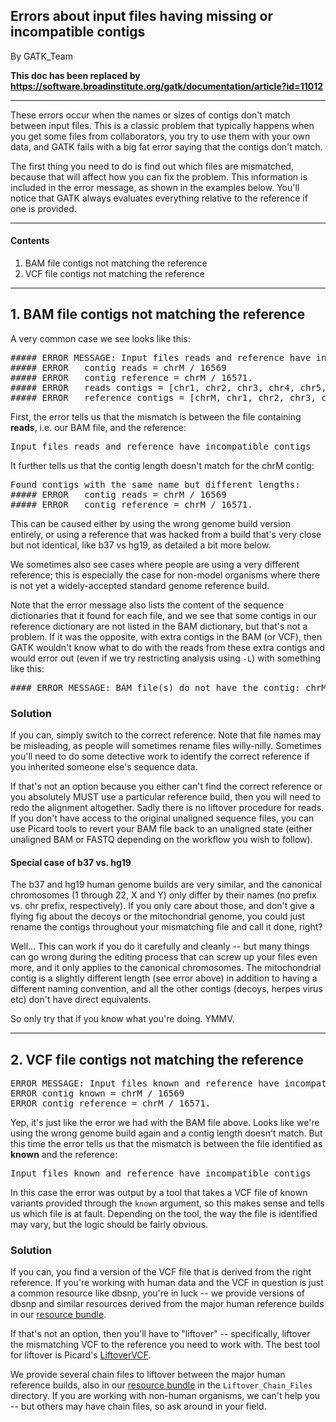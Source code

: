 ## Errors about input files having missing or incompatible contigs

By GATK_Team

<p><strong>This doc has been replaced by <a href="https://software.broadinstitute.org/gatk/documentation/article?id=11012" rel="nofollow">https://software.broadinstitute.org/gatk/documentation/article?id=11012</a></strong></p>

<hr></hr><p>These errors occur when the names or sizes of contigs don't match between input files. This is a classic problem that typically happens when you get some files from collaborators, you try to use them with your own data, and GATK fails with a big fat error saying that the contigs don't match.</p>

<p>The first thing you need to do is find out which files are mismatched, because that will affect how you can fix the problem. This information is included in the error message, as shown in the examples below. You'll notice that GATK  always evaluates everything relative to the reference if one is provided.</p>

<hr></hr><h4>Contents</h4>

<ol><li>BAM file contigs not matching the reference</li>
<li>VCF file contigs not matching the reference</li>
</ol><hr></hr><h2>1. BAM file contigs not matching the reference</h2>

<p>A very common case we see looks like this:</p>

<pre class="code codeBlock" spellcheck="false">##### ERROR MESSAGE: Input files reads and reference have incompatible contigs: Found contigs with the same name but different lengths:
##### ERROR   contig reads = chrM / 16569
##### ERROR   contig reference = chrM / 16571.
##### ERROR   reads contigs = [chr1, chr2, chr3, chr4, chr5, chr6, chr7, chr8, chr9, chr10, chr11, chr12, chr13, chr14, chr15, chr16, chr17, chr18, chr19, chr20, chr21, chr22, chrX, chrY, chrM]
##### ERROR   reference contigs = [chrM, chr1, chr2, chr3, chr4, chr5, chr6, chr7, chr8, chr9, chr10, chr11, chr12, chr13, chr14, chr15, chr16, chr17, chr18, chr19, chr20, chr21, chr22, chrX, chrY, chr1_gl000191_random, chr1_gl000192_random, chr4_ctg9_hap1, chr4_gl000193_random, chr4_gl000194_random, chr6_apd_hap1, chr6_cox_hap2, chr6_dbb_hap3, chr6_mann_hap4, chr6_mcf_hap5, chr6_qbl_hap6, chr6_ssto_hap7, chr7_gl000195_random, chr8_gl000196_random, chr8_gl000197_random, chr9_gl000198_random, chr9_gl000199_random, chr9_gl000200_random, chr9_gl000201_random, chr11_gl000202_random, chr17_ctg5_hap1, chr17_gl000203_random, chr17_gl000204_random, chr17_gl000205_random, chr17_gl000206_random, chr18_gl000207_random, chr19_gl000208_random, chr19_gl000209_random, chr21_gl000210_random, chrUn_gl000211, chrUn_gl000212, chrUn_gl000213, chrUn_gl000214, chrUn_gl000215, chrUn_gl000216, chrUn_gl000217, chrUn_gl000218, chrUn_gl000219, chrUn_gl000220, chrUn_gl000221, chrUn_gl000222, chrUn_gl000223, chrUn_gl000224, chrUn_gl000225, chrUn_gl000226, chrUn_gl000227, chrUn_gl000228, chrUn_gl000229, chrUn_gl000230, chrUn_gl000231, chrUn_gl000232, chrUn_gl000233, chrUn_gl000234, chrUn_gl000235, chrUn_gl000236, chrUn_gl000237, chrUn_gl000238, chrUn_gl000239, chrUn_gl000240, chrUn_gl000241, chrUn_gl000242, chrUn_gl000243, chrUn_gl000244, chrUn_gl000245, chrUn_gl000246, chrUn_gl000247, chrUn_gl000248, chrUn_gl000249]
</pre>

<p>First, the error tells us that the mismatch is between the file containing <strong>reads</strong>, i.e. our BAM file, and the reference:</p>

<pre class="code codeBlock" spellcheck="false">Input files reads and reference have incompatible contigs
</pre>

<p>It further tells us that the contig length doesn't match for the chrM contig:</p>

<pre class="code codeBlock" spellcheck="false">Found contigs with the same name but different lengths:
##### ERROR   contig reads = chrM / 16569
##### ERROR   contig reference = chrM / 16571.
</pre>

<p>This can be caused either by using the wrong genome build version entirely, or using a reference that was hacked from a build that's very close but not identical, like b37 vs hg19, as detailed a bit more below.</p>

<p>We sometimes also see cases where people are using a very different reference; this is especially the case for non-model organisms where there is not yet a widely-accepted standard genome reference build.</p>

<p>Note that the error message also lists the content of the sequence dictionaries that it found for each file, and we see that some contigs in our reference dictionary are not listed in the BAM dictionary, but that's not a problem. If it was the opposite, with extra contigs in the BAM (or VCF), then GATK wouldn't know what to do with the reads from these extra contigs and would error out (even if we try restricting analysis using <code class="code codeInline" spellcheck="false">-L</code>) with something like this:</p>

<pre class="code codeBlock" spellcheck="false">#### ERROR MESSAGE: BAM file(s) do not have the contig: chrM. You are probably using a different reference than the one this file was aligned with.
</pre>

<h3>Solution</h3>

<p>If you can, simply switch to the correct reference. Note that file names may be misleading, as people will sometimes rename files willy-nilly. Sometimes you'll need to do some detective work to identify the correct reference if you inherited someone else's sequence data.</p>

<p>If that's not an option because you either can't find the correct reference or you absolutely MUST use a particular reference build, then you will need to redo the alignment altogether. Sadly there is no liftover procedure for reads. If you don't have access to the original unaligned sequence files, you can use Picard tools to revert your BAM file back to an unaligned state (either unaligned BAM or FASTQ depending on the workflow you wish to follow).</p>

<h4>Special case of b37 vs. hg19</h4>

<p>The b37 and hg19 human genome builds are very similar, and the canonical chromosomes (1 through 22, X and Y) only differ by their names (no prefix vs. chr prefix, respectively). If you only care about those, and don't give a flying fig about the decoys or the mitochondrial genome, you could just rename the contigs throughout your mismatching file and call it done, right?</p>

<p>Well... This can work if you do it carefully and cleanly -- but many things can go wrong during the editing process that can screw up your files even more, and it only applies to the canonical chromosomes. The mitochondrial contig is a slightly different length (see error above) in addition to having a different naming convention, and all the other contigs (decoys, herpes virus etc) don't have direct equivalents.</p>

<p>So only try that if you know what you're doing. YMMV.</p>

<hr></hr><h2>2. VCF file contigs not matching the reference</h2>

<pre class="code codeBlock" spellcheck="false">ERROR MESSAGE: Input files known and reference have incompatible contigs: Found contigs with the same name but different lengths:
ERROR contig known = chrM / 16569
ERROR contig reference = chrM / 16571.
</pre>

<p>Yep, it's just like the error we had with the BAM file above. Looks like we're using the wrong genome build again and a contig length doesn't match. But this time the error tells us that the mismatch is between the file identified as <strong>known</strong> and the reference:</p>

<pre class="code codeBlock" spellcheck="false">Input files known and reference have incompatible contigs
</pre>

<p>In this case the error was output by a tool that takes a VCF file of known variants provided through the <code class="code codeInline" spellcheck="false">known</code> argument, so this makes sense and tells us which file is at fault. Depending on the tool, the way the file is identified may vary, but the logic should be fairly obvious.</p>

<h3>Solution</h3>

<p>If you can, you find a version of the VCF file that is derived from the right reference. If you're working with human data and the VCF in question is just a common resource like dbsnp, you're in luck -- we provide versions of dbsnp and similar resources derived from the major human reference builds in our <a rel="nofollow" href="https://software.broadinstitute.org/gatk/documentation/article?id=11017">resource bundle</a>.</p>

<p>If that's not an option, then you'll have to "liftover" -- specifically, liftover the mismatching VCF to the reference you need to work with. The best tool for liftover is Picard's <a rel="nofollow" href="https://broadinstitute.github.io/picard/command-line-overview.html#LiftoverVcf">LiftoverVCF</a>.</p>

<p>We provide several chain files to liftover between the major human reference builds, also in our <a rel="nofollow" href="https://software.broadinstitute.org/gatk/documentation/article?id=11017">resource bundle</a> in the <code class="code codeInline" spellcheck="false">Liftover_Chain_Files</code> directory. If you are working with non-human organisms, we can't help you -- but others may have chain files, so ask around in your field.</p>

